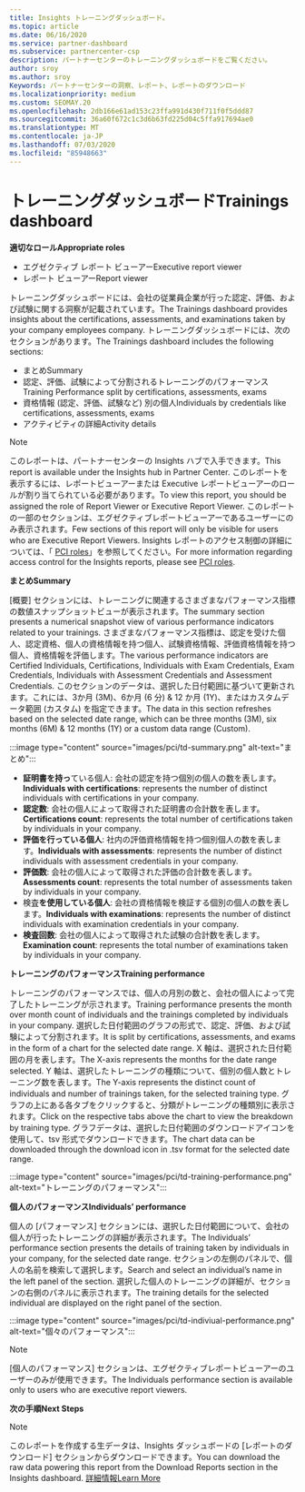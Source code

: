 ```yaml
---
title: Insights トレーニングダッシュボード。
ms.topic: article
ms.date: 06/16/2020
ms.service: partner-dashboard
ms.subservice: partnercenter-csp
description: パートナーセンターのトレーニングダッシュボードをご覧ください。
author: sroy
ms.author: sroy
Keywords: パートナーセンターの洞察、レポート、レポートのダウンロード
ms.localizationpriority: medium
ms.custom: SEOMAY.20
ms.openlocfilehash: 2db166e61ad153c23ffa991d430f711f0f5ddd87
ms.sourcegitcommit: 36a60f672c1c3d6b63fd225d04c5ffa917694ae0
ms.translationtype: MT
ms.contentlocale: ja-JP
ms.lasthandoff: 07/03/2020
ms.locfileid: "85948663"
---
```

# <a name="trainings-dashboard"></a><span data-ttu-id="3d030-104">トレーニングダッシュボード</span><span class="sxs-lookup"><span data-stu-id="3d030-104">Trainings dashboard</span></span>

<span data-ttu-id="3d030-105">**適切なロール**</span><span class="sxs-lookup"><span data-stu-id="3d030-105">**Appropriate roles**</span></span>
- <span data-ttu-id="3d030-106">エグゼクティブ レポート ビューアー</span><span class="sxs-lookup"><span data-stu-id="3d030-106">Executive report viewer</span></span>
- <span data-ttu-id="3d030-107">レポート ビューアー</span><span class="sxs-lookup"><span data-stu-id="3d030-107">Report viewer</span></span>

<span data-ttu-id="3d030-108">トレーニングダッシュボードには、会社の従業員企業が行った認定、評価、および試験に関する洞察が記載されています。</span><span class="sxs-lookup"><span data-stu-id="3d030-108">The Trainings dashboard provides insights about the certifications, assessments, and examinations taken by your company employees company.</span></span> <span data-ttu-id="3d030-109">トレーニングダッシュボードには、次のセクションがあります。</span><span class="sxs-lookup"><span data-stu-id="3d030-109">The Trainings dashboard includes the following sections:</span></span>

- <span data-ttu-id="3d030-110">まとめ</span><span class="sxs-lookup"><span data-stu-id="3d030-110">Summary</span></span>
- <span data-ttu-id="3d030-111">認定、評価、試験によって分割されるトレーニングのパフォーマンス</span><span class="sxs-lookup"><span data-stu-id="3d030-111">Training Performance split by certifications, assessments, exams</span></span>
- <span data-ttu-id="3d030-112">資格情報 (認定、評価、試験など) 別の個人</span><span class="sxs-lookup"><span data-stu-id="3d030-112">Individuals by credentials like certifications, assessments, exams</span></span>
- <span data-ttu-id="3d030-113">アクティビティの詳細</span><span class="sxs-lookup"><span data-stu-id="3d030-113">Activity details</span></span>

>[!NOTE] 
><span data-ttu-id="3d030-114">このレポートは、パートナーセンターの Insights ハブで入手できます。</span><span class="sxs-lookup"><span data-stu-id="3d030-114">This report is available under the Insights hub in Partner Center.</span></span> <span data-ttu-id="3d030-115">このレポートを表示するには、レポートビューアーまたは Executive レポートビューアーのロールが割り当てられている必要があります。</span><span class="sxs-lookup"><span data-stu-id="3d030-115">To view this report, you should be assigned the role of Report Viewer or Executive Report Viewer.</span></span> <span data-ttu-id="3d030-116">このレポートの一部のセクションは、エグゼクティブレポートビューアーであるユーザーにのみ表示されます。</span><span class="sxs-lookup"><span data-stu-id="3d030-116">Few sections of this report will only be visible for users who are Executive Report Viewers.</span></span> <span data-ttu-id="3d030-117">Insights レポートのアクセス制御の詳細については、「 [PCI roles](pci-roles.md)」を参照してください。</span><span class="sxs-lookup"><span data-stu-id="3d030-117">For more information regarding access control for the Insights reports, please see [PCI roles](pci-roles.md).</span></span>

<span data-ttu-id="3d030-118">**まとめ**</span><span class="sxs-lookup"><span data-stu-id="3d030-118">**Summary**</span></span>

<span data-ttu-id="3d030-119">[概要] セクションには、トレーニングに関連するさまざまなパフォーマンス指標の数値スナップショットビューが表示されます。</span><span class="sxs-lookup"><span data-stu-id="3d030-119">The summary section presents a numerical snapshot view of various performance indicators related to your trainings.</span></span> <span data-ttu-id="3d030-120">さまざまなパフォーマンス指標は、認定を受けた個人、認定資格、個人の資格情報を持つ個人、試験資格情報、評価資格情報を持つ個人、資格情報を評価します。</span><span class="sxs-lookup"><span data-stu-id="3d030-120">The various performance indicators are Certified Individuals, Certifications, Individuals with Exam Credentials, Exam Credentials, Individuals with Assessment Credentials and Assessment Credentials.</span></span> <span data-ttu-id="3d030-121">このセクションのデータは、選択した日付範囲に基づいて更新されます。これには、3か月 (3M)、6か月 (6 分) & 12 か月 (1Y)、またはカスタムデータ範囲 (カスタム) を指定できます。</span><span class="sxs-lookup"><span data-stu-id="3d030-121">The data in this section refreshes based on the selected date range, which can be three months (3M), six months (6M) & 12 months (1Y) or a custom data range (Custom).</span></span> 

:::image type="content" source="images/pci/td-summary.png" alt-text="まとめ":::

- <span data-ttu-id="3d030-123">**証明書を持っ**ている個人: 会社の認定を持つ個別の個人の数を表します。</span><span class="sxs-lookup"><span data-stu-id="3d030-123">**Individuals with certifications**: represents the number of distinct individuals with certifications in your company.</span></span>
- <span data-ttu-id="3d030-124">**認定数**: 会社の個人によって取得された証明書の合計数を表します。</span><span class="sxs-lookup"><span data-stu-id="3d030-124">**Certifications count**: represents the total number of certifications taken by individuals in your company.</span></span>
- <span data-ttu-id="3d030-125">**評価を行っている個人**: 社内の評価資格情報を持つ個別個人の数を表します。</span><span class="sxs-lookup"><span data-stu-id="3d030-125">**Individuals with assessments**: represents the number of distinct individuals with assessment credentials in your company.</span></span> 
- <span data-ttu-id="3d030-126">**評価数**: 会社の個人によって取得された評価の合計数を表します。</span><span class="sxs-lookup"><span data-stu-id="3d030-126">**Assessments count**: represents the total number of assessments taken by individuals in your company.</span></span>
- <span data-ttu-id="3d030-127">検査**を使用している個人**: 会社の資格情報を検証する個別の個人の数を表します。</span><span class="sxs-lookup"><span data-stu-id="3d030-127">**Individuals with examinations**: represents the number of distinct individuals with examination credentials in your company.</span></span> 
- <span data-ttu-id="3d030-128">**検査回数**: 会社の個人によって取得された試験の合計数を表します。</span><span class="sxs-lookup"><span data-stu-id="3d030-128">**Examination count**: represents the total number of examinations taken by individuals in your company.</span></span>

<span data-ttu-id="3d030-129">**トレーニングのパフォーマンス**</span><span class="sxs-lookup"><span data-stu-id="3d030-129">**Training performance**</span></span>

<span data-ttu-id="3d030-130">トレーニングのパフォーマンスでは、個人の月別の数と、会社の個人によって完了したトレーニングが示されます。</span><span class="sxs-lookup"><span data-stu-id="3d030-130">Training performance presents the month over month count of individuals and the trainings completed by individuals in your company.</span></span> <span data-ttu-id="3d030-131">選択した日付範囲のグラフの形式で、認定、評価、および試験によって分割されます。</span><span class="sxs-lookup"><span data-stu-id="3d030-131">It is split by certifications, assessments, and exams in the form of a chart for the selected date range.</span></span> <span data-ttu-id="3d030-132">X 軸は、選択された日付範囲の月を表します。</span><span class="sxs-lookup"><span data-stu-id="3d030-132">The X-axis represents the months for the date range selected.</span></span> <span data-ttu-id="3d030-133">Y 軸は、選択したトレーニングの種類について、個別の個人数とトレーニング数を表します。</span><span class="sxs-lookup"><span data-stu-id="3d030-133">The Y-axis represents the distinct count of individuals and number of trainings taken, for the selected training type.</span></span> <span data-ttu-id="3d030-134">グラフの上にある各タブをクリックすると、分類がトレーニングの種類別に表示されます。</span><span class="sxs-lookup"><span data-stu-id="3d030-134">Click on the respective tabs above the chart to view the breakdown by training type.</span></span> <span data-ttu-id="3d030-135">グラフデータは、選択した日付範囲のダウンロードアイコンを使用して、tsv 形式でダウンロードできます。</span><span class="sxs-lookup"><span data-stu-id="3d030-135">The chart data can be downloaded through the download icon in .tsv format for the selected date range.</span></span>

:::image type="content" source="images/pci/td-training-performance.png" alt-text="トレーニングのパフォーマンス":::

<span data-ttu-id="3d030-137">**個人のパフォーマンス**</span><span class="sxs-lookup"><span data-stu-id="3d030-137">**Individuals’ performance**</span></span>

<span data-ttu-id="3d030-138">個人の [パフォーマンス] セクションには、選択した日付範囲について、会社の個人が行ったトレーニングの詳細が表示されます。</span><span class="sxs-lookup"><span data-stu-id="3d030-138">The Individuals’ performance section presents the details of training taken by individuals in your company, for the selected date range.</span></span> <span data-ttu-id="3d030-139">セクションの左側のパネルで、個人の名前を検索して選択します。</span><span class="sxs-lookup"><span data-stu-id="3d030-139">Search and select an individual’s name in the left panel of the section.</span></span> <span data-ttu-id="3d030-140">選択した個人のトレーニングの詳細が、セクションの右側のパネルに表示されます。</span><span class="sxs-lookup"><span data-stu-id="3d030-140">The training details for the selected individual are displayed on the right panel of the section.</span></span>

:::image type="content" source="images/pci/td-indiviual-performance.png" alt-text="個々のパフォーマンス":::

>[!NOTE] 
> <span data-ttu-id="3d030-142">[個人のパフォーマンス] セクションは、エグゼクティブレポートビューアーのユーザーのみが使用できます。</span><span class="sxs-lookup"><span data-stu-id="3d030-142">The Individuals performance section is available only to users who are executive report viewers.</span></span> 

<span data-ttu-id="3d030-143">**次の手順**</span><span class="sxs-lookup"><span data-stu-id="3d030-143">**Next Steps**</span></span>

>[!NOTE] 
> <span data-ttu-id="3d030-144">このレポートを作成する生データは、Insights ダッシュボードの [レポートのダウンロード] セクションからダウンロードできます。</span><span class="sxs-lookup"><span data-stu-id="3d030-144">You can download the raw data powering this report from the Download Reports section in the Insights dashboard.</span></span> [<span data-ttu-id="3d030-145">詳細情報</span><span class="sxs-lookup"><span data-stu-id="3d030-145">Learn More</span></span>](pci-download-reports.md) 

